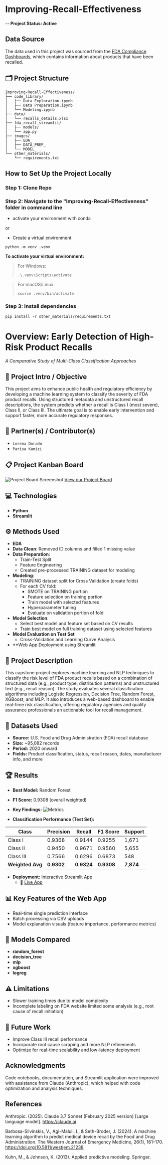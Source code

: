 # Improving-Recall-Effectiveness

#### -- Project Status: Active

## Data Source
The data used in this project was sourced from the [FDA Compliance Dashboards](https://datadashboard.fda.gov/ora/cd/recalls.htm), which contains information about products that have been recalled.

## 🗂️ Project Structure
```plaintext
Improving-Recall-Effectiveness/
├── code_library/
│   ├── Data Exploration.ipynb
│   ├── Data Preparation.ipynb
│   └── Modeling.ipynb
├── data/
│   └── recalls_details.xlsx
├── fda_recall_streamlit/
│   ├── models/
│   └── app.py
├── images/
│   ├── EDA_
│   ├── DATA_PREP_
│   └── MODEL_
└── other_materials/
    └── requirements.txt
```

## How to Set Up the Project Locally

### Step 1: Clone Repo

### Step 2: Navigate to the "Improving-Recall-Effectiveness" folder in command line

* activate your environment with conda

or 

* Create a virtual environment
```
python -m venv .venv
```

**To activate your virtual environment:**

> For Windows:
> ```
> .\.venv\Scripts\activate
> ```

> For macOS/Linux
> ```
> source .venv/bin/activate
> ```

### Step 3: Install dependencies
```
pip install -r other_materials/requirements.txt
```
# Overview: Early Detection of High-Risk Product Recalls  
*A Comparative Study of Multi-Class Classification Approaches*

## 📌 Project Intro / Objective
This project aims to enhance public health and regulatory efficiency by developing a machine learning system to classify the severity of FDA product recalls. Using structured metadata and unstructured recall descriptions, the system predicts whether a recall is Class I (most severe), Class II, or Class III. The ultimate goal is to enable early intervention and support faster, more accurate regulatory responses.

## 👥 Partner(s) / Contributor(s)
- `Lorena Dorado`  
- `Parisa Kamizi`

## 📋 Project Kanban Board
![Project Board Screenshot](images/kanban.PNG)
[View our Project Board](https://github.com/users/renaqd/projects/8)

## 💻 Technologies
- **Python**
- **Streamlit**

## ⚙️ Methods Used
- **EDA**
- **Data Clean**: Removed ID columns and filled 1 missing value  
- **Data Preparation**:
  - Train-Test Split
  - Feature Engineering
  - Created pre-processed TRAINING dataset for modeling
- **Modeling**:
  - TRAINING dataset split for Cross Validation (create folds)
  - For each CV fold:
    - SMOTE on TRAINING portion
    - Feature selection on training portion
    - Train model with selected features
    - Hyperparameter tuning
    - Evaluate on validation portion of fold
- **Model Selection**:
  - Select best model and feature set based on CV results
  - Train best model on full training dataset using selected features
- **Model Evaluation on Test Set**
  - Cross-Validation and Learning Curve Analysis
- **Web App Deployment using Streamlit

## 📂 Project Description
This capstone project explores machine learning and NLP techniques to classify the risk level of FDA product recalls based on a combination of structured data (e.g., product type, distribution patterns) and unstructured text (e.g., recall reason). The study evaluates several classification algorithms including Logistic Regression, Decision Tree, Random Forest, XGBoost, and MLP. It also introduces a web-based dashboard to enable real-time risk classification, offering regulatory agencies and quality assurance professionals an actionable tool for recall management.

## 🧠 Datasets Used
- **Source:** U.S. Food and Drug Administration (FDA) recall database  
- **Size:** ~95,082 records  
- **Period:** 2020 onward  
- **Fields:** Product classification, status, recall reason, dates, manufacturer info, and more

## 🏆 Results
- **Best Model:** Random Forest  
- **F1 Score:** 0.9308 (overall weighted)  
- **Key Findings:**
![Metrics](images/MODEL_metrics_heatmap.png)


- **Classification Performance (Test Set):**

| Class     | Precision | Recall  | F1 Score | Support |
|-----------|-----------|---------|----------|---------|
| Class I   | 0.9368    | 0.9144  | 0.9255   | 1,671   |
| Class II  | 0.9450    | 0.9671  | 0.9560   | 5,655   |
| Class III | 0.7566    | 0.6296  | 0.6873   | 548     |
| **Weighted Avg** | **0.9302** | **0.9324** | **0.9308** | **7,874** |
- **Deployment:** Interactive Streamlit App  
  - 🔗 [Live App](https://ads599-recall-classification.streamlit.app/)

## 📊 Key Features of the Web App
- Real-time single prediction interface
- Batch processing via CSV uploads
- Model explanation visuals (feature importance, performance metrics)

## 🧪 Models Compared
- **random_forest**
- **decision_tree**
- **mlp**
- **xgboost**
- **logreg**


## ⚠️ Limitations
- Slower training times due to model complexity
- Incomplete labeling on FDA website limited some analysis (e.g., root cause of recall initiation)

## 🔮 Future Work
- Improve Class III recall performance
- Incorporate root cause scraping and more NLP refinements
- Optimize for real-time scalability and low-latency deployment

## Acknowledgments
Code notebooks, documentation, and Streamlit application were improved with assistance from Claude (Anthropic), which helped with code optimization and analysis techniques.

## References
Anthropic. (2025). Claude 3.7 Sonnet (February 2025 version) [Large language model]. https://claude.ai

Barbosa-Slivinskis, V., Agi-Maluli, I., & Seth-Broder, J. (2024). A machine learning algorithm to predict medical device recall by the Food and Drug Administration. The Western Journal of Emergency Medicine, 26(1), 161–170. https://doi.org/10.5811/westjem.21238

Kuhn, M., & Johnson, K. (2013). Applied predictive modeling. Springer.
